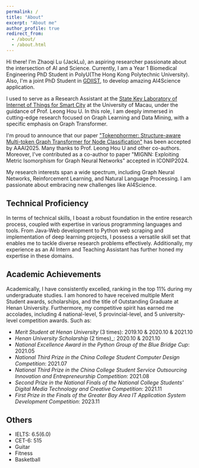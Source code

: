 ```yaml
---
permalink: /
title: "About"
excerpt: "About me"
author_profile: true
redirect_from: 
  - /about/
  - /about.html
---
```


Hi there! I'm Zhaoqi Lu (JackLu), an aspiring researcher passionate about the intersection of AI and Science. Currently, I am  a Year 1 Biomedical Engineering PhD Student in PolyU(The Hong Kong Polytechnic University). Also, I'm a joint PhD Student in [GDIIST](https://www.gdiist.cn/research/team_detail/12), to develop amazing AI4Science application.

I used to serve as a Research Assistant at the [State Key Laboratory of Internet of Things for Smart City](https://skliotsc.um.edu.mo/people/master-student/) at the University of Macau, under the guidance of Prof. Leong Hou U. In this role, I am deeply immersed in cutting-edge research focused on Graph Learning and Data Mining, with a specific emphasis on Graph Transformer.

I'm proud to announce that our paper ["Tokenphormer: Structure-aware Multi-token Graph Transformer for Node Classification"](https://openreview.net/forum?id=4oJTTlID57&noteId=kReYaR6KSK&referrer=%5BAuthor%20Console%5D(%2Fgroup%3Fid%3DAAAI.org%2F2025%2FConference%2FAuthors%23your-submissions)) has been accepted by AAAI2025. Many thanks to Prof. Leong Hou U and other co-authors. Moreover, I've contributed as a co-author to paper "MIGNN: Exploiting Metric Isomorphism for Graph Neural Networks" accepted in ICONIP2024.

My research interests span a wide spectrum, including Graph Neural Networks, Reinforcement Learning, and Natural Language Processing. I am passionate about embracing new challenges like AI4Science.

Technical Proficiency
------
In terms of technical skills, I boast a robust foundation in the entire research process, coupled with expertise in various programming languages and tools. From Java-Web development to Python web scraping and implementation of deep learning projects, I possess a versatile skill set that enables me to tackle diverse research problems effectively. Additionally, my experience as an AI Intern and Teaching Assistant has further honed my expertise in these domains.

Academic Achievements
------
Academically, I have consistently excelled, ranking in the top 11% during my undergraduate studies. I am honored to have received multiple Merit Student awards, scholarships, and the title of Outstanding Graduate at Henan University. Furthermore, my competitive spirit has earned me accolades, including 4 national-level, 5 provincial-level, and 5 university-level competition awards. Such as:
  - _Merit Student at Henan University_ (3 times): 2019.10 & 2020.10 & 2021.10
  - _Henan University Scholarship_ (2 times)_: 2020.10 & 2021.10
  - _National Excellence Award in the Python Group of the Blue Bridge Cup_: 2021.05
  - _National Third Prize in the China College Student Computer Design Competition_: 2021.07
  - _National Third Prize in the China College Student Service Outsourcing Innovation and Entrepreneurship Competition_: 2021.08
  - _Second Prize in the National Finals of the National College Students' Digital Media Technology and Creative Competition_: 2021.11
  - _First Prize in the Finals of the Greater Bay Area IT Application System Development Competition_: 2023.11


Others
------

- IELTS: 6.5(6.0)
- CET-6: 515
- Guitar
- Fitness
- Basketball